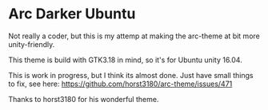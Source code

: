 # Arc Darker Ubuntu

Not really a coder, but this is my attemp at making the arc-theme at bit more unity-friendly.

This theme is build with GTK3.18 in mind, so it's for Ubuntu unity 16.04. 

This is work in progress, but I think its almost done. Just have small things to fix, see here: https://github.com/horst3180/arc-theme/issues/471

Thanks to horst3180 for his wonderful theme.
